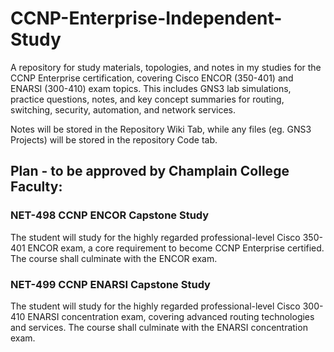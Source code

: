 # CCNP-Enterprise-Independent-Study
A repository for study materials, topologies, and notes in my studies for the CCNP Enterprise certification, covering Cisco ENCOR (350-401) and ENARSI (300-410) exam topics. This includes GNS3 lab simulations, practice questions, notes, and key concept summaries for routing, switching, security, automation, and network services.

Notes will be stored in the Repository Wiki Tab, while any files (eg. GNS3 Projects) will be stored in the repository Code tab.

## Plan - to be approved by Champlain College Faculty:

### NET-498 CCNP ENCOR Capstone Study

The student will study for the highly regarded professional-level Cisco 350-401 ENCOR exam, a core requirement to become CCNP Enterprise certified. The course shall culminate with the ENCOR exam.

### NET-499 CCNP ENARSI Capstone Study

The student will study for the highly regarded professional-level Cisco 300-410 ENARSI concentration exam, covering advanced routing technologies and services. The course shall culminate with the ENARSI concentration exam.

